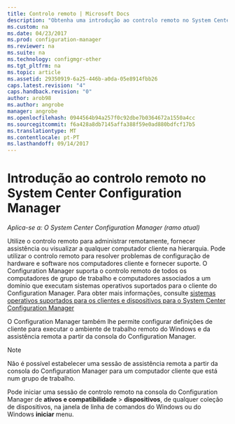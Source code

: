 ```yaml
---
title: Controlo remoto | Microsoft Docs
description: "Obtenha uma introdução ao controlo remoto no System Center Configuration Manager."
ms.custom: na
ms.date: 04/23/2017
ms.prod: configuration-manager
ms.reviewer: na
ms.suite: na
ms.technology: configmgr-other
ms.tgt_pltfrm: na
ms.topic: article
ms.assetid: 29350919-6a25-446b-a0da-05e8914fbb26
caps.latest.revision: "4"
caps.handback.revision: "0"
author: arob98
ms.author: angrobe
manager: angrobe
ms.openlocfilehash: 0944564b94a257f0c92dbe7b0364672a1550a4cc
ms.sourcegitcommit: f6a428a8db7145affa388f59e0ad880bdfcf17b5
ms.translationtype: MT
ms.contentlocale: pt-PT
ms.lasthandoff: 09/14/2017
---
```

# <a name="introduction-to-remote-control-in-system-center-configuration-manager"></a>Introdução ao controlo remoto no System Center Configuration Manager

*Aplica-se a: O System Center Configuration Manager (ramo atual)*

Utilize o controlo remoto para administrar remotamente, fornecer assistência ou visualizar a qualquer computador cliente na hierarquia. Pode utilizar o controlo remoto para resolver problemas de configuração de hardware e software nos computadores cliente e fornecer suporte. O Configuration Manager suporta o controlo remoto de todos os computadores de grupo de trabalho e computadores associados a um domínio que executam sistemas operativos suportados para o cliente do Configuration Manager. Para obter mais informações, consulte [sistemas operativos suportados para os clientes e dispositivos para o System Center Configuration Manager](../../../../core/plan-design/configs/supported-operating-systems-for-clients-and-devices.md)

O Configuration Manager também lhe permite configurar definições de cliente para executar o ambiente de trabalho remoto do Windows e da assistência remota a partir da consola do Configuration Manager.  

> [!NOTE]  
>  Não é possível estabelecer uma sessão de assistência remota a partir da consola do Configuration Manager para um computador cliente que está num grupo de trabalho. 

 Pode iniciar uma sessão de controlo remoto na consola do Configuration Manager de **ativos e compatibilidade** > **dispositivos**, de qualquer coleção de dispositivos, na janela de linha de comandos do Windows ou do Windows **iniciar** menu.  
